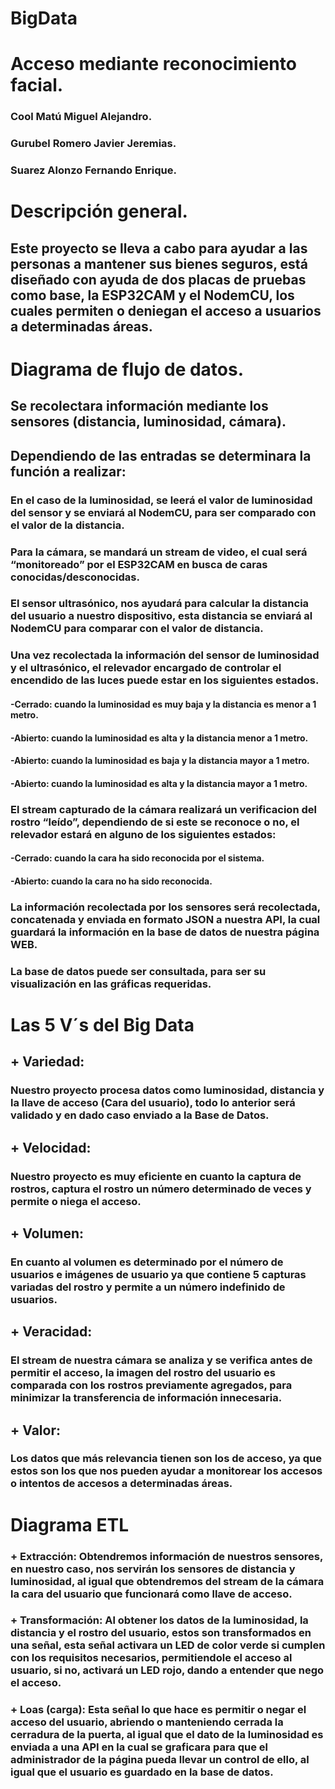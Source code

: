 # BigData

# Acceso mediante reconocimiento facial.

### Cool Matú Miguel Alejandro.
### Gurubel Romero Javier Jeremias.
### Suarez Alonzo Fernando Enrique.

# Descripción general.

## Este proyecto se lleva a cabo para ayudar a las personas a mantener sus bienes seguros, está diseñado con ayuda de dos placas de pruebas como base, la ESP32CAM y el NodemCU, los cuales permiten o deniegan el acceso a usuarios a determinadas áreas.


# Diagrama de flujo de datos.

## Se recolectara información mediante los sensores (distancia, luminosidad, cámara).

## Dependiendo de las entradas se determinara la función a realizar:

### En el caso de la luminosidad, se leerá el valor de luminosidad del sensor y se enviará al NodemCU, para ser comparado con el valor de la distancia.

### Para la cámara, se mandará un stream de video, el cual será “monitoreado” por el ESP32CAM en busca de caras conocidas/desconocidas.

### El sensor ultrasónico, nos ayudará para calcular la distancia del usuario a nuestro dispositivo, esta distancia se enviará al NodemCU para comparar con el valor de distancia.

### Una vez recolectada la información del sensor de luminosidad y el ultrasónico, el relevador encargado de controlar el encendido de las luces puede estar en los siguientes estados.

#### -Cerrado: cuando la luminosidad es muy baja y la distancia es menor a 1 metro.
#### -Abierto: cuando la luminosidad es alta y la distancia menor a 1 metro.
#### -Abierto: cuando la luminosidad es baja y la distancia mayor a 1 metro.
#### -Abierto: cuando la luminosidad es alta y la distancia mayor a 1 metro.

### El stream capturado de la cámara realizará un verificacion del rostro “leído”, dependiendo de si este se reconoce o no, el relevador estará en alguno de los siguientes estados:

#### -Cerrado: cuando la cara ha sido reconocida por el sistema.
#### -Abierto: cuando la cara no ha sido reconocida. 

### La información recolectada por los sensores será recolectada, concatenada y enviada en formato JSON a nuestra API, la cual guardará la información en la base de datos de nuestra página WEB.


### La base de datos puede ser consultada, para ser su visualización en las gráficas requeridas.

# Las 5 V´s del Big Data 

## + Variedad: 
### Nuestro proyecto procesa datos como luminosidad, distancia y la llave de acceso (Cara del usuario), todo lo anterior será validado y en dado caso enviado a la Base de Datos.

## + Velocidad:
### Nuestro proyecto es muy eficiente en cuanto la captura de rostros, captura el rostro un número determinado de veces  y permite o niega el acceso. 

## + Volumen:
### En cuanto al volumen es determinado por el número de usuarios e imágenes de usuario  ya que contiene 5 capturas variadas del rostro y permite a un número indefinido de usuarios.

## + Veracidad:

 ### El stream de nuestra cámara se analiza y se verifica antes de permitir el acceso, la imagen del rostro del usuario es comparada con los rostros previamente agregados, para minimizar la transferencia de información innecesaria.



## + Valor: 

### Los datos que más relevancia tienen son los de acceso, ya que estos son los que nos pueden ayudar a monitorear los accesos o intentos de accesos a determinadas áreas.


# Diagrama ETL
### + Extracción: Obtendremos información de nuestros sensores, en nuestro caso, nos servirán los sensores de distancia y luminosidad, al igual que obtendremos del stream de la cámara la cara del usuario que funcionará como llave de acceso.
### + Transformación: Al obtener los datos de la luminosidad, la distancia y el rostro del usuario, estos son transformados en una señal, esta señal activara un LED de color verde si cumplen con los requisitos necesarios, permitiendole el acceso al usuario, si no, activará un LED rojo, dando a entender que nego el acceso.

### + Loas (carga): Esta señal lo que hace es permitir o negar el acceso del usuario, abriendo o manteniendo cerrada la cerradura de la puerta, al igual que el dato de la luminosidad es enviada a una API en la cual se graficara para que el administrador de la página pueda llevar un control de ello, al igual que el usuario es guardado en la base de datos.
